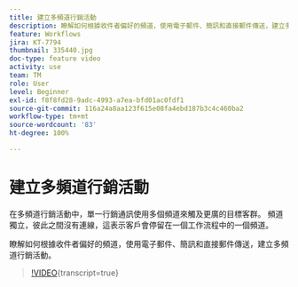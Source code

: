 ```yaml
---
title: 建立多頻道行銷活動
description: 瞭解如何根據收件者偏好的頻道，使用電子郵件、簡訊和直接郵件傳送，建立多頻道行銷活動。
feature: Workflows
jira: KT-7794
thumbnail: 335440.jpg
doc-type: feature video
activity: use
team: TM
role: User
level: Beginner
exl-id: f8f8fd28-9adc-4993-a7ea-bfd01ac0fdf1
source-git-commit: 116a24a8aa123f615e08fa4ebd187b3c4c460ba2
workflow-type: tm+mt
source-wordcount: '83'
ht-degree: 100%

---
```


# 建立多頻道行銷活動

在多頻道行銷活動中，單一行銷通訊使用多個頻道來觸及更廣的目標客群。 頻道獨立，彼此之間沒有連線，這表示客戶會停留在一個工作流程中的一個頻道。

瞭解如何根據收件者偏好的頻道，使用電子郵件、簡訊和直接郵件傳送，建立多頻道行銷活動。

>[!VIDEO](https://video.tv.adobe.com/v/335440?quality=12&learn=on){transcript=true}
